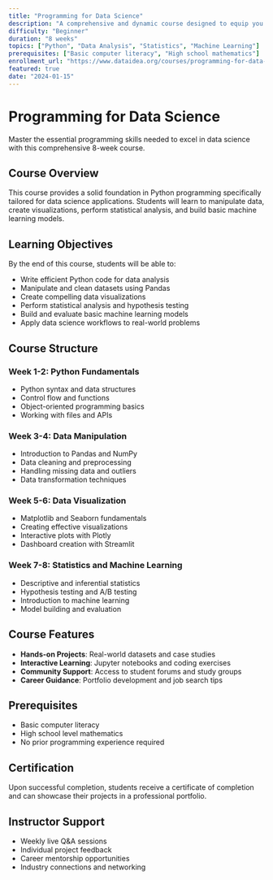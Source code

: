 ```yaml
---
title: "Programming for Data Science"
description: "A comprehensive and dynamic course designed to equip you with the skills to thrive in data science"
difficulty: "Beginner"
duration: "8 weeks"
topics: ["Python", "Data Analysis", "Statistics", "Machine Learning"]
prerequisites: ["Basic computer literacy", "High school mathematics"]
enrollment_url: "https://www.dataidea.org/courses/programming-for-data-science"
featured: true
date: "2024-01-15"
---
```


# Programming for Data Science

Master the essential programming skills needed to excel in data science with this comprehensive 8-week course.

## Course Overview

This course provides a solid foundation in Python programming specifically tailored for data science applications. Students will learn to manipulate data, create visualizations, perform statistical analysis, and build basic machine learning models.

## Learning Objectives

By the end of this course, students will be able to:

- Write efficient Python code for data analysis
- Manipulate and clean datasets using Pandas
- Create compelling data visualizations
- Perform statistical analysis and hypothesis testing
- Build and evaluate basic machine learning models
- Apply data science workflows to real-world problems

## Course Structure

### Week 1-2: Python Fundamentals
- Python syntax and data structures
- Control flow and functions
- Object-oriented programming basics
- Working with files and APIs

### Week 3-4: Data Manipulation
- Introduction to Pandas and NumPy
- Data cleaning and preprocessing
- Handling missing data and outliers
- Data transformation techniques

### Week 5-6: Data Visualization
- Matplotlib and Seaborn fundamentals
- Creating effective visualizations
- Interactive plots with Plotly
- Dashboard creation with Streamlit

### Week 7-8: Statistics and Machine Learning
- Descriptive and inferential statistics
- Hypothesis testing and A/B testing
- Introduction to machine learning
- Model building and evaluation

## Course Features

- **Hands-on Projects**: Real-world datasets and case studies
- **Interactive Learning**: Jupyter notebooks and coding exercises
- **Community Support**: Access to student forums and study groups
- **Career Guidance**: Portfolio development and job search tips

## Prerequisites

- Basic computer literacy
- High school level mathematics
- No prior programming experience required

## Certification

Upon successful completion, students receive a certificate of completion and can showcase their projects in a professional portfolio.

## Instructor Support

- Weekly live Q&A sessions
- Individual project feedback
- Career mentorship opportunities
- Industry connections and networking
